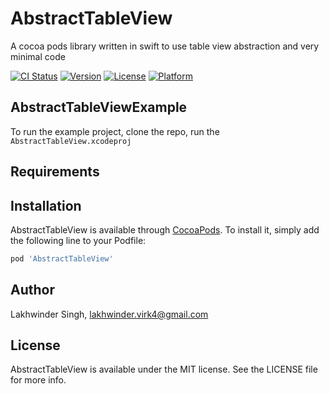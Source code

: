 # AbstractTableView
A cocoa pods library written in swift to use table view abstraction and very minimal code

[![CI Status](https://img.shields.io/travis/github/lakhvirk/AbstractTableView.svg?style=flat)](https://travis-ci.org/github/lakhvirk/AbstractTableView)
[![Version](https://img.shields.io/cocoapods/v/AbstractTableView.svg?style=flat)](https://cocoapods.org/pods/AbstractTableView)
[![License](https://img.shields.io/cocoapods/l/AbstractTableView.svg?style=flat)](https://cocoapods.org/pods/AbstractTableView)
[![Platform](https://img.shields.io/cocoapods/p/AbstractTableView.svg?style=flat)](https://cocoapods.org/pods/AbstractTableView)

## AbstractTableViewExample

To run the example project, clone the repo, run the `AbstractTableView.xcodeproj`

## Requirements

## Installation

AbstractTableView is available through [CocoaPods](https://cocoapods.org). To install
it, simply add the following line to your Podfile:

```ruby
pod 'AbstractTableView'
```

## Author

Lakhwinder Singh, lakhwinder.virk4@gmail.com

## License

AbstractTableView is available under the MIT license. See the LICENSE file for more info.
